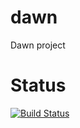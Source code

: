 # dawn
Dawn project

# Status
[![Build Status](https://travis-ci.org/Alexandre-T/dawn.svg?branch=master)](https://travis-ci.org/Alexandre-T/dawn)
